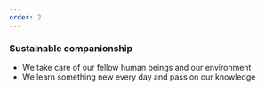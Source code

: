 ```yaml
---
order: 2
---
```


### Sustainable <strong>companionship</strong>

- We take care of our fellow human beings and our environment
- We learn something new every day and pass on our knowledge
